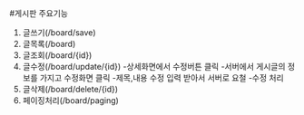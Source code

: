 #게시판 주요기능

1. 글쓰기(/board/save)
2. 글목록(/board)
3. 글조회(/board/{id})
4. 글수정(/board/update/{id})
    -상세화면에서 수정버튼 클릭
    -서버에서 게시글의 정보를 가지고 수정화면 클릭
    -제목,내용 수정 입력 받아서 서버로 요철
    -수정 처리
5. 글삭제(/board/delete/{id})
6. 페이징처리(/board/paging)